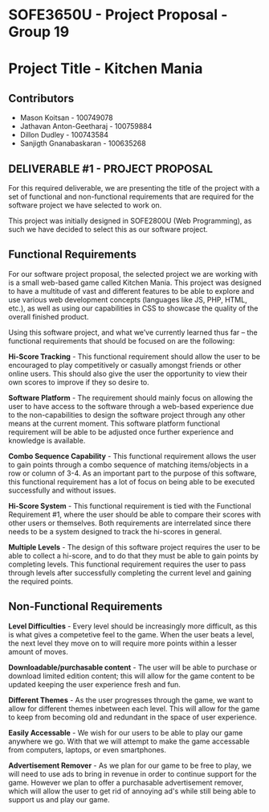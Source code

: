 # SOFE3650U - Project Proposal - Group 19
# Project Title - Kitchen Mania 
## Contributors 
* Mason Koitsan - 100749078
* Jathavan Anton-Geetharaj - 100759884
* Dillon Dudley - 100743584
* Sanjigth Gnanabaskaran - 100635268

## DELIVERABLE #1 - PROJECT PROPOSAL 

For this required deliverable, we are presenting the title of the project with a set of functional and non-functional requirements that are required for the software project we have selected to work on. 

This project was initially designed in SOFE2800U (Web Programming), as such we have decided to select this as our software project. 

## Functional Requirements
For our software project proposal, the selected project we are working with is a small web-based game called Kitchen Mania. This project was designed to have a multitude of vast and different features to be able to explore and use various web development concepts (languages like JS, PHP, HTML, etc.), as well as using our capabilities in CSS to showcase the quality of the overall finished product. 

Using this software project, and what we’ve currently learned thus far – the functional requirements that should be focused on are the following:

**Hi-Score Tracking** - This functional requirement should allow the user to be encouraged to play competitively or casually amongst friends or other online users. This should also give the user the opportunity to view their own scores to improve if they so desire to. 

**Software Platform** - The requirement should mainly focus on allowing the user to have access to the software through a web-based experience due to the non-capabilities to design the software project through any other means at the current moment. This software platform functional requirement will be able to be adjusted once further experience and knowledge is available. 

**Combo Sequence Capability** - This functional requirement allows the user to gain points through a combo sequence of matching items/objects in a row or column of 3-4. As an important part to the purpose of this software, this functional requirement has a lot of focus on being able to be executed successfully and without issues. 

**Hi-Score System** - This functional requirement is tied with the Functional Requirement #1, where the user should be able to compare their scores with other users or themselves. Both requirements are interrelated since there needs to be a system designed to track the hi-scores in general. 

**Multiple Levels** - The design of this software project requires the user to be able to collect a hi-score, and to do that they must be able to gain points by completing levels. This functional requirement requires the user to pass through levels after successfully completing the current level and gaining the required points. 

## Non-Functional Requirements 

**Level Difficulties** - Every level should be increasingly more difficult, as this is what gives a competetive feel to the game. When the user beats a level, the next level they move on to will require more points within a lesser amount of moves.

**Downloadable/purchasable content** - The user will be able to purchase or download limited edition content; this will allow for the game content to be updated keeping the user experience fresh and fun.

**Different Themes** - As the user progresses through the game, we want to allow for different themes inbetween each level. This will allow for the game to keep from becoming old and redundant in the space of user experience.

**Easily Accessable** - We wish for our users to be able to play our game anywhere we go. With that we will attempt to make the game accessable from computers, laptops, or even smartphones.

**Advertisement Remover** - As we plan for our game to be free to play, we will need to use ads to bring in revenue in order to continue support for the game. However we plan to offer a purchasable advertisement remover, which will allow the user to get rid of annoying ad's while still being able to support us and play our game.
